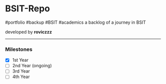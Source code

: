 # BSIT-Repo
#portfolio #backup #BSIT #academics
a backlog of a journey in BSIT

developed by **roviczzz**

---

### Milestones 
 - [x] 1st Year
 - [ ] 2nd Year (ongoing)
 - [ ] 3rd Year
 - [ ] 4th Year
